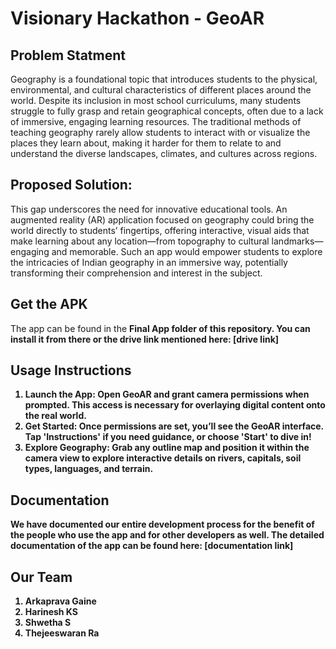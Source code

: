 # Visionary Hackathon - GeoAR

## Problem Statment
Geography is a foundational topic that introduces students to the physical, environmental, and cultural characteristics of different places around the world. Despite its inclusion in most school curriculums, many students struggle to fully grasp and retain geographical concepts, often due to a lack of immersive, engaging learning resources. The traditional methods of teaching geography rarely allow students to interact with or visualize the places they learn about, making it harder for them to relate to and understand the diverse landscapes, climates, and cultures across regions.

## Proposed Solution:
This gap underscores the need for innovative educational tools. An augmented reality (AR) application focused on geography could bring the world directly to students’ fingertips, offering interactive, visual aids that make learning about any location—from topography to cultural landmarks—engaging and memorable. Such an app would empower students to explore the intricacies of Indian geography in an immersive way, potentially transforming their comprehension and interest in the subject.

## Get the APK
The app can be found in the <b>Final App<b> folder of this repository. You can install it from there or the drive link mentioned here: [drive link]


## Usage Instructions
1. <b>Launch the App:</b> Open GeoAR and grant camera permissions when prompted. This access is necessary for overlaying digital content onto the real world.
2. <b>Get Started:</b> Once permissions are set, you’ll see the GeoAR interface. Tap 'Instructions' if you need guidance, or choose 'Start' to dive in!
3. <b>Explore Geography:</b> Grab any outline map and position it within the camera view to explore interactive details on rivers, capitals, soil types, languages, and terrain.

## Documentation
We have documented our entire development process for the benefit of the people who use the app and for other developers as well. The detailed documentation of the app can be found here: [documentation link]

## Our Team
1. Arkaprava Gaine
2. Harinesh KS
3. Shwetha S
4. Thejeeswaran Ra

 
